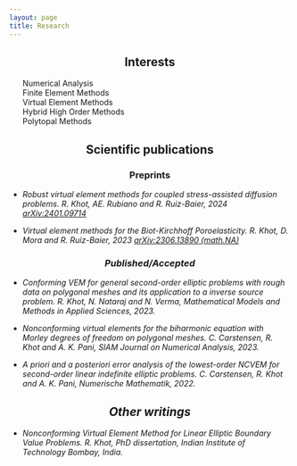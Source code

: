 ```yaml
---
layout: page
title: Research
---
```

<h2 class="message" align="center">Interests</h2>

<div id="gallery-container">
    <div class='textblock'>
        <ul style="list-style-type:none;">
        	<li class="hover-item">Numerical Analysis </li>
        	<li class="hover-item">Finite Element Methods </li>
        	<li class="hover-item">Virtual Element Methods  </li>
        	<li class="hover-item">Hybrid High Order Methods  </li>
        	<li class="hover-item">Polytopal Methods  </li>
        </ul>
    </div>
</div>

<!--
<a class="hover-img">Multivariate splines<img src="http://placehold.it/150x150" alt="image" height="170"></a>
<a class="hover-img">Isogeometric Analysis<img src="http://placehold.it/150x150" alt="image" height="280"></a>
<a class="hover-img">Computer-aided geometric design<img src="http://placehold.it/150x150" alt="image" height="280"></a>

<a class="hover-img">Structure-preserving discretizations<img src="http://placehold.it/150x150" alt="image" height="170"></a>
<a href="https://www.tudelft.nl/en/ai/machina/">Scientific machine learning</a>
-->


<h2 class="message" align="center">Scientific publications</h2>
<h3 align="center">Preprints</h3>

* <i>Robust virtual element methods for coupled stress-assisted diffusion problems.
R. Khot, AE. Rubiano and R. Ruiz-Baier, 2024
[arXiv:2401.09714](https://arxiv.org/abs/2401.09714)

* <i>Virtual element methods for the Biot-Kirchhoff Poroelasticity.
R. Khot, D. Mora and R. Ruiz-Baier, 2023
[arXiv:2306.13890 (math.NA)](https://https://arxiv.org/abs/2306.13890/)


<h3 align="center">Published/Accepted</h3>

* <i>Conforming VEM for general second-order elliptic problems with rough data on polygonal meshes and its application to a inverse
source problem.
R. Khot, N. Nataraj and N. Verma, Mathematical Models and Methods in Applied Sciences, 2023.

* <i>Nonconforming virtual elements for the biharmonic equation with Morley degrees of freedom on polygonal meshes.
C. Carstensen, R. Khot and A. K. Pani,
SIAM Journal on Numerical Analysis, 2023.


* <i>A priori and a posteriori error analysis of the lowest-order NCVEM for second-order linear indefinite elliptic problems.
C. Carstensen, R. Khot and A. K. Pani,
Numerische Mathematik, 2022.

<h2 class="message" align="center">Other writings</h2>


* <i>Nonconforming Virtual Element Method for Linear Elliptic Boundary
Value Problems. R. Khot,
PhD dissertation, Indian Institute of Technology Bombay, India.
